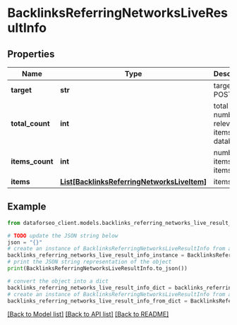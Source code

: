# BacklinksReferringNetworksLiveResultInfo


## Properties

Name | Type | Description | Notes
------------ | ------------- | ------------- | -------------
**target** | **str** | target in a POST array | [optional] 
**total_count** | **int** | total number of relevant items in the database | [optional] 
**items_count** | **int** | number of items in the items array | [optional] 
**items** | [**List[BacklinksReferringNetworksLiveItem]**](BacklinksReferringNetworksLiveItem.md) | items array | [optional] 

## Example

```python
from dataforseo_client.models.backlinks_referring_networks_live_result_info import BacklinksReferringNetworksLiveResultInfo

# TODO update the JSON string below
json = "{}"
# create an instance of BacklinksReferringNetworksLiveResultInfo from a JSON string
backlinks_referring_networks_live_result_info_instance = BacklinksReferringNetworksLiveResultInfo.from_json(json)
# print the JSON string representation of the object
print(BacklinksReferringNetworksLiveResultInfo.to_json())

# convert the object into a dict
backlinks_referring_networks_live_result_info_dict = backlinks_referring_networks_live_result_info_instance.to_dict()
# create an instance of BacklinksReferringNetworksLiveResultInfo from a dict
backlinks_referring_networks_live_result_info_from_dict = BacklinksReferringNetworksLiveResultInfo.from_dict(backlinks_referring_networks_live_result_info_dict)
```
[[Back to Model list]](../README.md#documentation-for-models) [[Back to API list]](../README.md#documentation-for-api-endpoints) [[Back to README]](../README.md)


